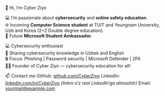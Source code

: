 👋 Hi, I’m Cyber Ziyo

💻 I’m passionate about **cybersecurity** and **online safety education**.  
🌐 Incoming **Computer Science student** at TUIT and Yeungnam University, Uzb and Korea (2+2 Double degree education).  
🎯 Future **Microsoft Student Ambassador**.  

💻 Cybersecurity enthusiast  
🎯 Sharing cybersecurity knowledge in Uzbek and English  
🔒 Focus: Phishing | Password security | Microsoft Defender | 2FA  
👨‍💻 Founder of Cyber Ziyo — cybersecurity education for all!


📫 Contact me
 GitHub: [github.com/CyberZiyo](https://github.com/CyberZiyo)
 LinkedIn: [linkedin.com/in/CyberZiyo](#) *(linkni o‘z real LinkedIn’ga almashtir)*
 Email: yourmail@example.com


